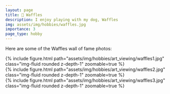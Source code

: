 ```yaml
---
layout: page
title: 🧇 Waffles
description: I enjoy playing with my dog, Waffles
img: assets/img/hobbies/waffles.jpg
importance: 3
page_type: hobby
---
```


Here are some of the Waffles wall of fame photos: 

<div class="row mt-3">
    <div class="col-sm mt-3 mt-md-0">
        {% include figure.html path="assets/img/hobbies/art_viewing/waffles1.jpg" class="img-fluid rounded z-depth-1" zoomable=true %}
    </div>
    <div class="col-sm mt-3 mt-md-0">
        {% include figure.html path="assets/img/hobbies/art_viewing/waffles2.jpg" class="img-fluid rounded z-depth-1" zoomable=true %}
    </div>
    <div class="col-sm mt-3 mt-md-0">
        {% include figure.html path="assets/img/hobbies/art_viewing/waffles3.jpg" class="img-fluid rounded z-depth-1" zoomable=true %}
    </div>
</div>
